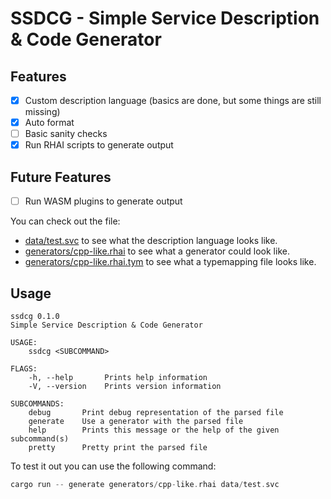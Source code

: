 # SSDCG - Simple Service Description & Code Generator

## Features
- [x] Custom description language (basics are done, but some things are still missing)
- [x] Auto format
- [ ] Basic sanity checks
- [x] Run RHAI scripts to generate output

## Future Features
- [ ] Run WASM plugins to generate output

You can check out the file:
- [data/test.svc](./data/test.svc) to see what the description language looks like.
- [generators/cpp-like.rhai](./generators/cpp-like.rhai) to see what a generator could look like.
- [generators/cpp-like.rhai.tym](./generators/cpp-like.rhai.tym) to see what a typemapping file looks like.

## Usage
```shell
ssdcg 0.1.0
Simple Service Description & Code Generator

USAGE:
    ssdcg <SUBCOMMAND>

FLAGS:
    -h, --help       Prints help information
    -V, --version    Prints version information

SUBCOMMANDS:
    debug       Print debug representation of the parsed file
    generate    Use a generator with the parsed file
    help        Prints this message or the help of the given subcommand(s)
    pretty      Pretty print the parsed file
```

To test it out you can use the following command:
```rust
cargo run -- generate generators/cpp-like.rhai data/test.svc
```
